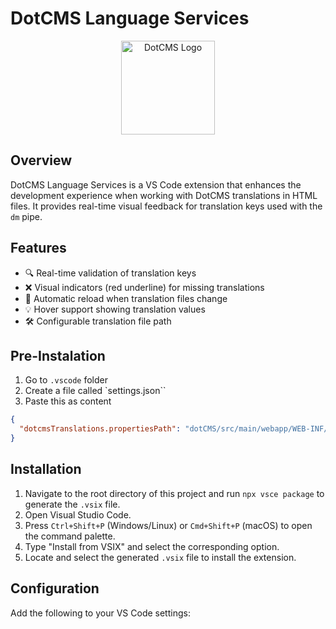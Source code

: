 # DotCMS Language Services

<p align="center">
  <img src="https://avatars.githubusercontent.com/u/1005263?s=280&v=4" alt="DotCMS Logo" width="150"/>
</p>

## Overview

DotCMS Language Services is a VS Code extension that enhances the development experience when working with DotCMS translations in HTML files. It provides real-time visual feedback for translation keys used with the `dm` pipe.

## Features

- 🔍 Real-time validation of translation keys
- ❌ Visual indicators (red underline) for missing translations
- 🔄 Automatic reload when translation files change
- 💡 Hover support showing translation values
- 🛠️ Configurable translation file path

## Pre-Instalation
1. Go to `.vscode` folder
2. Create a file called `settings.json``
3. Paste this as content
```json
{
  "dotcmsTranslations.propertiesPath": "dotCMS/src/main/webapp/WEB-INF/messages/Language.properties"
}
```

## Installation

1. Navigate to the root directory of this project and run `npx vsce package` to generate the `.vsix` file.
2. Open Visual Studio Code.
3. Press `Ctrl+Shift+P` (Windows/Linux) or `Cmd+Shift+P` (macOS) to open the command palette.
4. Type "Install from VSIX" and select the corresponding option.
5. Locate and select the generated `.vsix` file to install the extension.

## Configuration

Add the following to your VS Code settings: 